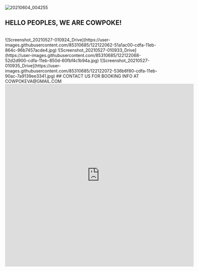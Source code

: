 ![20210604_004255](https://user-images.githubusercontent.com/85310685/120841281-4ec0d480-c539-11eb-9292-b801ec3f97d1.jpg)

## HELLO PEOPLES, WE ARE COWPOKE!
<br>
![Screenshot_20210527-010924_Drive](https://user-images.githubusercontent.com/85310685/122122062-51a1ac00-cdfa-11eb-864c-96b7457acde4.jpg)
![Screenshot_20210527-010933_Drive](https://user-images.githubusercontent.com/85310685/122122068-52d2d900-cdfa-11eb-850d-60fbf4c1b94a.jpg)
![Screenshot_20210527-010935_Drive](https://user-images.githubusercontent.com/85310685/122122072-536b6f80-cdfa-11eb-90ac-7a9139ee3341.jpg)
## CONTACT US FOR BOOKING INFO AT COWPOKEVA@GMAIL.COM 
<br>
<div class="responsive-iframe-container big-container">
<iframe src="https://calendar.google.com/calendar/embed?height=600&amp;wkst=1&amp;bgcolor=%23ffffff&amp;ctz=America%2FNew_York&amp;src=Y293cG9rZXZhQGdtYWlsLmNvbQ&amp;color=%23039BE5&amp;showTz=0&amp;showCalendars=0&amp;showTabs=0&amp;showPrint=0&amp;showTitle=0" style="border-width:0" width="620" height="600" frameborder="0" scrolling="no"></iframe>
</div>
<br>

